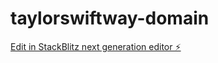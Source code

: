 # taylorswiftway-domain

[Edit in StackBlitz next generation editor ⚡️](https://stackblitz.com/~/github.com/pingatkaran/taylorswiftway-domain)